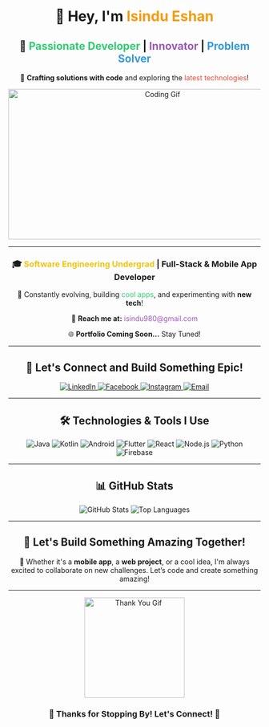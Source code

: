 <div align="center"> 
  <h1> 👋 Hey, I'm <span style="color:#f39c12">Isindu Eshan</span> </h1>
  <h2> 🌟 <span style="color:#2ecc71">Passionate Developer</span> | <span style="color:#9b59b6">Innovator</span> | <span style="color:#3498db">Problem Solver</span> </h2>
  <p> 🚀 <b>Crafting solutions with code</b> and exploring the <span style="color:#e74c3c">latest technologies</span>! </p>
</div>

<div align="center">
  <img src="https://miro.medium.com/v2/resize:fit:1360/1*zVnWJtyGOX_kUIDm6ccCfQ.gif" width="600" height="300" alt="Coding Gif"/>
</div>

---

<div align="center">
  <h3> 🎓 <span style="color:#f1c40f">Software Engineering Undergrad</span> | Full-Stack & Mobile App Developer </h3>
  <p> 🌱 Constantly evolving, building <span style="color:#2ecc71">cool apps</span>, and experimenting with <b>new tech</b>! </p>
  <p> 📩 <b>Reach me at:</b> <span style="color:#9b59b6">isindu980@gmail.com</span></p>
  <p> 🌐 <b>Portfolio Coming Soon...</b> Stay Tuned! </p>
</div>

---

## <div align="center"> 🚀 Let's Connect and Build Something Epic! </div>

<div align="center">
  <a href="https://www.linkedin.com/in/isindu-eshan-a02b01323" target="_blank">
    <img src="https://img.shields.io/badge/LinkedIn-%230077B5.svg?style=for-the-badge&logo=linkedin&logoColor=white" alt="LinkedIn"/>
  </a>
  <a href="https://web.facebook.com/isindu.eshan.5" target="_blank">
    <img src="https://img.shields.io/badge/Facebook-%231877F2.svg?style=for-the-badge&logo=facebook&logoColor=white" alt="Facebook"/>
  </a>
  <a href="https://www.instagram.com/_._isindu_._" target="_blank">
    <img src="https://img.shields.io/badge/Instagram-%23E4405F.svg?style=for-the-badge&logo=instagram&logoColor=white" alt="Instagram"/>
  </a>
  <a href="mailto:isindu980@gmail.com">
    <img src="https://img.shields.io/badge/Email-%23D14836.svg?style=for-the-badge&logo=gmail&logoColor=white" alt="Email"/>
  </a>
</div>

---

## <div align="center"> 🛠️ Technologies & Tools I Use </div>

<div align="center">
  <img src="https://img.shields.io/badge/Java-%23E34F26.svg?style=for-the-badge&logo=java&logoColor=white" alt="Java"/>
  <img src="https://img.shields.io/badge/Kotlin-%230095D5.svg?style=for-the-badge&logo=kotlin&logoColor=white" alt="Kotlin"/>
  <img src="https://img.shields.io/badge/Android-%233DDC84.svg?style=for-the-badge&logo=android&logoColor=white" alt="Android"/>
  <img src="https://img.shields.io/badge/Flutter-%2302569B.svg?style=for-the-badge&logo=flutter&logoColor=white" alt="Flutter"/>
  <img src="https://img.shields.io/badge/React-%2361DAFB.svg?style=for-the-badge&logo=react&logoColor=black" alt="React"/>
  <img src="https://img.shields.io/badge/Node.js-%2343853D.svg?style=for-the-badge&logo=node.js&logoColor=white" alt="Node.js"/>
  <img src="https://img.shields.io/badge/Python-%233776AB.svg?style=for-the-badge&logo=python&logoColor=white" alt="Python"/>
  <img src="https://img.shields.io/badge/Firebase-%23FFCA28.svg?style=for-the-badge&logo=firebase&logoColor=black" alt="Firebase"/>
</div>

---

## <div align="center"> 📊 GitHub Stats </div>

<div align="center">
  <img src="https://github-readme-stats.vercel.app/api?username=isindu980&show_icons=true&theme=radical" alt="GitHub Stats"/>
  <img src="https://github-readme-stats.vercel.app/api/top-langs/?username=isindu980&layout=compact&theme=radical" alt="Top Languages"/>
</div>

---

## <div align="center"> 💬 Let's Build Something Amazing Together! </div>

<div align="center">
  🤝 Whether it's a <b>mobile app</b>, a <b>web project</b>, or a cool idea, I'm always excited to collaborate on new challenges. Let’s code and create something amazing!
</div>

---

<div align="center">
  <img src="https://media.giphy.com/media/1GEATImIxEXVR79Dhk/giphy.gif" width="200" alt="Thank You Gif"/>
</div>

<h3 align="center"> 🙏 Thanks for Stopping By! Let's Connect! 🙏</h3>
